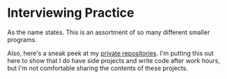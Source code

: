 # Interviewing Practice
As the name states. This is an assortment of so many different smaller programs.

Also, here's a sneak peek at my [private repositories](https://imgur.com/a/DgN1sAQ). I'm putting this out here to show that I do have side projects and write code after work hours, but I'm not comfortable sharing the contents of these projects.

